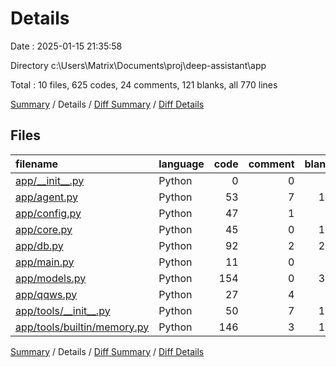 # Details

Date : 2025-01-15 21:35:58

Directory c:\\Users\\Matrix\\Documents\\proj\\deep-assistant\\app

Total : 10 files,  625 codes, 24 comments, 121 blanks, all 770 lines

[Summary](results.md) / Details / [Diff Summary](diff.md) / [Diff Details](diff-details.md)

## Files
| filename | language | code | comment | blank | total |
| :--- | :--- | ---: | ---: | ---: | ---: |
| [app/\_\_init\_\_.py](/app/__init__.py) | Python | 0 | 0 | 1 | 1 |
| [app/agent.py](/app/agent.py) | Python | 53 | 7 | 14 | 74 |
| [app/config.py](/app/config.py) | Python | 47 | 1 | 8 | 56 |
| [app/core.py](/app/core.py) | Python | 45 | 0 | 10 | 55 |
| [app/db.py](/app/db.py) | Python | 92 | 2 | 21 | 115 |
| [app/main.py](/app/main.py) | Python | 11 | 0 | 2 | 13 |
| [app/models.py](/app/models.py) | Python | 154 | 0 | 34 | 188 |
| [app/qqws.py](/app/qqws.py) | Python | 27 | 4 | 4 | 35 |
| [app/tools/\_\_init\_\_.py](/app/tools/__init__.py) | Python | 50 | 7 | 12 | 69 |
| [app/tools/builtin/memory.py](/app/tools/builtin/memory.py) | Python | 146 | 3 | 15 | 164 |

[Summary](results.md) / Details / [Diff Summary](diff.md) / [Diff Details](diff-details.md)